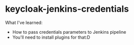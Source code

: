 # keycloak-jenkins-credentials
What I've learned:
- How to pass credentials parameters to Jenkins pipeline
- You'll need to install plugins for that:D
